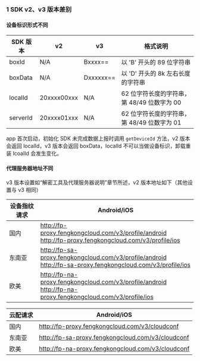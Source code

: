 ### 1 SDK v2、v3 版本差别

#### 设备标识形式不同

| SDK 版本 | v2          | v3        | 格式说明                                    |
| -------- | ----------- | --------- | ------------------------------------------- |
| boxId    | N/A         | Bxxxx==   | 以 'B' 开头的 89 位字符串                   |
| boxData  | N/A         | Dxxxxxx== | 以 'D' 开头的 8k 左右长度的字符串           |
| localId  | 20xxxx00xxx | N/A       | 62 位字符长度的字符串，第 48/49 位数字为 00 |
| serverId | 20xxxx01xxx | N/A       | 62 位字符长度的字符串，第 48/49 位数字为 01 |

app 首次启动，初始化 SDK 未完成数据上报时调用 `getDeviceId` 方法，v2 版本会返回 localId，v3 版本会返回 boxData，localId 不可以当做设备标识，卸载重装 lcoalId 会发生变化。

#### 代理服务器地址不同

v3 版本设置如“解密工具及代理服务器说明”章节所述，v2 版本地址如下（其他设置与 v3 相同）

| 设备指纹请求 | Android/iOS                                                  |
| ------------ | ------------------------------------------------------------ |
| 国内         | http://fp-proxy.fengkongcloud.com/v3/profile/android<br/>http://fp-proxy.fengkongcloud.com/v3/profile/ios |
| 东南亚       | http://fp-sa-proxy.fengkongcloud.com/v3/profile/android<br/>http://fp-sa-proxy.fengkongcloud.com/v3/profile/ios |
| 欧美         | http://fp-na-proxy.fengkongcloud.com/v3/profile/android<br/>http://fp-na-proxy.fengkongcloud.com/v3/profile/ios |

| 云配请求 | Android/iOS                                       |
| -------- | ------------------------------------------------- |
| 国内     | http://fp-proxy.fengkongcloud.com/v3/cloudconf    |
| 东南亚   | http://fp-sa-proxy.fengkongcloud.com/v3/cloudconf |
| 欧美     | http://fp-na-proxy.fengkongcloud.com/v3/cloudconf |



